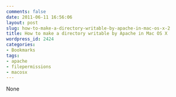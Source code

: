 ```yaml
---
comments: false
date: 2011-06-11 16:56:06
layout: post
slug: how-to-make-a-directory-writable-by-apache-in-mac-os-x-2
title: How to make a directory writable by Apache in Mac OS X
wordpress_id: 2424
categories:
- Bookmarks
tags:
- apache
- filepermissions
- macosx
---
```


None
